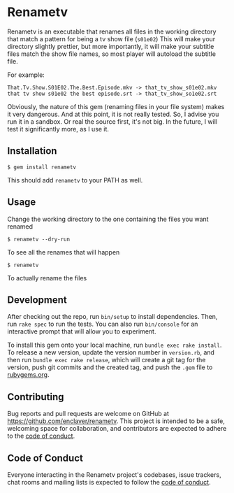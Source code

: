 # Renametv

Renametv is an executable that renames all files in the working directory that match a pattern for being a tv show file (`s01e02`)
This will make your directory slightly prettier, but more importantly, it will make your subtitle files match the show file names, so most player will autoload the subtitle file.

For example:
```
That.Tv.Show.S01E02.The.Best.Episode.mkv -> that_tv_show_s01e02.mkv
that tv show s01e02 the best episode.srt -> that_tv_show_so1e02.srt
```

Obviously, the nature of this gem (renaming files in your file system) makes it very dangerous. And at this point, it is not really tested. So, I advise you run it in a sandbox. Or real the source first, it's not big. In the future, I will test it significantly more, as I use it.

## Installation

    $ gem install renametv

This should add `renametv` to your PATH as well.

## Usage

Change the working directory to the one containing the files you want renamed

    $ renametv --dry-run

To see all the renames that will happen

    $ renametv

To actually rename the files

## Development

After checking out the repo, run `bin/setup` to install dependencies. Then, run `rake spec` to run the tests. You can also run `bin/console` for an interactive prompt that will allow you to experiment.

To install this gem onto your local machine, run `bundle exec rake install`. To release a new version, update the version number in `version.rb`, and then run `bundle exec rake release`, which will create a git tag for the version, push git commits and the created tag, and push the `.gem` file to [rubygems.org](https://rubygems.org).

## Contributing

Bug reports and pull requests are welcome on GitHub at https://github.com/enclaver/renametv. This project is intended to be a safe, welcoming space for collaboration, and contributors are expected to adhere to the [code of conduct](https://github.com/enclaver/renametv/blob/master/CODE_OF_CONDUCT.md).

## Code of Conduct

Everyone interacting in the Renametv project's codebases, issue trackers, chat rooms and mailing lists is expected to follow the [code of conduct](https://github.com/enclaver/renametv/blob/master/CODE_OF_CONDUCT.md).
